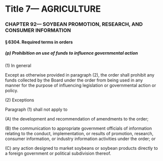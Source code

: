 
# Title 7— AGRICULTURE
### CHAPTER 92— SOYBEAN PROMOTION, RESEARCH, AND CONSUMER INFORMATION
#### § 6304. Required terms in orders
##### (p) Prohibition on use of funds to influence governmental action

(1) In general

Except as otherwise provided in paragraph (2), the order shall prohibit any funds collected by the Board under the order from being used in any manner for the purpose of influencing legislation or governmental action or policy.

(2) Exceptions

Paragraph (1) shall not apply to

(A) the development and recommendation of amendments to the order;

(B) the communication to appropriate government officials of information relating to the conduct, implementation, or results of promotion, research, consumer information, or industry information activities under the order; or

(C) any action designed to market soybeans or soybean products directly to a foreign government or political subdivision thereof.
